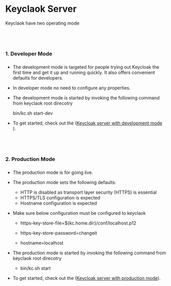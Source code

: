 Keyclaok Server
===============

Keyclaok have two operating mode 

<br><h3>1. Developer Mode<h3> 
-----------------

- The development mode is targeted for people trying out Keycloak the first time and get it up and running quickly. It also offers convenient defaults for developers.

- In developer mode no need to configure any properties.

- The development mode is started by invoking the following command from keyclaok root direcotry

	bin/kc.sh start-dev

- To get started, check out the (<a target = "_blank" href="https://github.com/pradipinexture/keycloak-with-spring-boot/tree/main/0.%20Keycloak%20Server/keycloak-19.0.3-dev">Keycloak server with development mode</a> ). 

<br><h3>2. Production Mode<h3> 
 ------------------

- The production mode is for going live.

- The production mode sets the following defaults:

	- HTTP is disabled as transport layer security (HTTPS) is essential
	- HTTPS/TLS configuration is expected
	- Hostname configuration is expected

- Make sure below configuration must be configured to keyclaok

	- https-key-store-file=${kc.home.dir}/conf/localhost.p12
	- https-key-store-password=changeit

	- hostname=localhost

- The production mode is started by invoking the following command from keyclaok root direcotry

	- bin/kc.sh start
	
- To get started, check out the (<a target = "_blank" href="https://github.com/pradipinexture/keycloak-with-spring-boot/tree/main/0.%20Keycloak%20Server/keycloak-19.0.3-prod">Keycloak server with production mode</a>).

